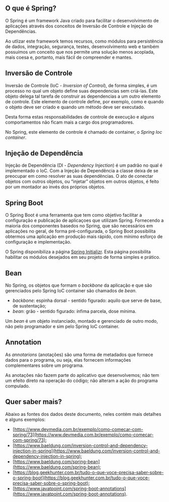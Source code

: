 ## O que é Spring?

O Spring é um framework Java criado para facilitar o desenvolvimento de aplicações através dos conceitos de Inversão de Controle e Injeção de Dependências.

Ao utlizar este framework temos recursos, como módulos para persistência de dados, integração, segurança, testes, desenvolvimento web e também possuímos um conceito que nos permite uma solução menos acoplada, mais coesa e, portanto, mais fácil de compreender e mantes.


## Inversão de Controle

Inversão de Controle (IoC - *Inversion of Control*), de forma simples, é um processo no qual um objeto define suas dependencias sem criá-las. Este objeto delega tal tarefa de construir as dependencias a um outro elemento de controle. Este elemento de controle define, por exemplo, como e quando o objeto deve ser criado e quando um método deve ser executado.

Desta forma estas responsabilidades de controle de execução e alguns comportamentos não ficam mais a cargo dos programadores.

No Spring, este elemento de controle é chamado de container, o *Spring Ioc container*.


## Injeção de Dependência

Injeção de Dependência (DI - *Dependency Injection*) é um padrão no qual é implementado o IoC. Com a Injeção de Dependência a classe deixa de se preocupar em como resolver as suas dependências. O ato de conectar objetos com outros objetos, ou “injetar” objetos em outros objetos, é feito por um montador ao invés dos próprios objetos.


## Spring Boot

O Spring Boot é uma ferramenta que tem como objetivo facilitar a configuração e publicação de aplicaçoes que utilizam Spring. Fornecendo a maioria dos componentes basedos no Spring, que são necessários em aplicações no geral, de forma pré-configurada, o Spring Boot possibilita obtermos uma aplicação em produção mais rápido, com mínimo esforço de configuração e implementação. 

O Spring disponibiliza a página [Spring Initializr](https://start.spring.io/). Esta página possibilita habilitar os módulos desejados em seu projeto de forma simples e prático.


## Bean

No Spring, os objetos que formam o *backbone* da aplicação e que são gerenciados pelo Spring IoC container são chamados de *bean*.

- *backbone*: espinha dorsal - sentido figurado: aquilo que serve de base, de sustentação;
- *bean*: grão - sentido figurado: ínfima parcela, dose mínima.

Um *bean* é um objeto instanciado, montado e gerenciado de outro modo, não pelo programador e sim pelo Spring IoC container.  


## Annotation

As *annotarions* (anotações) são uma forma de metadados que fornece dados para o programa, ou seja, elas fornecem informações complementares sobre um programa.

As anotações não fazem parte do aplicativo que desenvolvemos; não tem um efeito direto na operação do código; não alteram a ação do programa compulado.


## Quer saber mais?

Abaixo as fontes dos dados deste documento, neles contém mais detalhes e alguns exemplos:

- [https://www.devmedia.com.br/exemplo/como-comecar-com-spring/73](https://www.devmedia.com.br/exemplo/como-comecar-com-spring/73);
- [https://www.baeldung.com/inversion-control-and-dependency-injection-in-spring](https://www.baeldung.com/inversion-control-and-dependency-injection-in-spring);
- [https://www.baeldung.com/spring-bean](https://www.baeldung.com/spring-bean);
- [https://blog.geekhunter.com.br/tudo-o-que-voce-precisa-saber-sobre-o-spring-boot](https://blog.geekhunter.com.br/tudo-o-que-voce-precisa-saber-sobre-o-spring-boot);
- [https://www.javatpoint.com/spring-boot-annotations](https://www.javatpoint.com/spring-boot-annotations).
